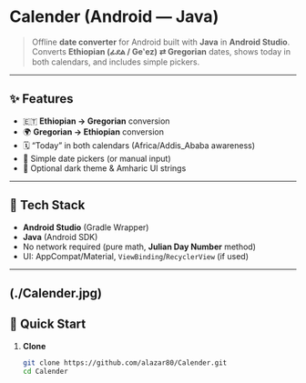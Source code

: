 # Calender (Android — Java)

> Offline **date converter** for Android built with **Java** in **Android Studio**. Converts **Ethiopian (ፊደል / Geʽez) ⇄ Gregorian** dates, shows today in both calendars, and includes simple pickers.

---

## ✨ Features

- 🇪🇹 **Ethiopian → Gregorian** conversion
- 🌍 **Gregorian → Ethiopian** conversion
- 🗓️ “Today” in both calendars (Africa/Addis_Ababa awareness)
- 📅 Simple date pickers (or manual input)
- 🌙 Optional dark theme & Amharic UI strings

---

## 🧱 Tech Stack

- **Android Studio** (Gradle Wrapper)
- **Java** (Android SDK)
- No network required (pure math, **Julian Day Number** method)
- UI: AppCompat/Material, `ViewBinding`/`RecyclerView` (if used)

---
(./Calender.jpg)
---

## 🚀 Quick Start

1. **Clone**
   ```bash
   git clone https://github.com/alazar80/Calender.git
   cd Calender
